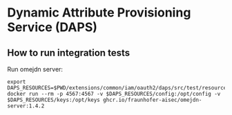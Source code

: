 # Dynamic Attribute Provisioning Service (DAPS)

## How to run integration tests
Run omejdn server:
```
export DAPS_RESOURCES=$PWD/extensions/common/iam/oauth2/daps/src/test/resources
docker run --rm -p 4567:4567 -v $DAPS_RESOURCES/config:/opt/config -v $DAPS_RESOURCES/keys:/opt/keys ghcr.io/fraunhofer-aisec/omejdn-server:1.4.2
```